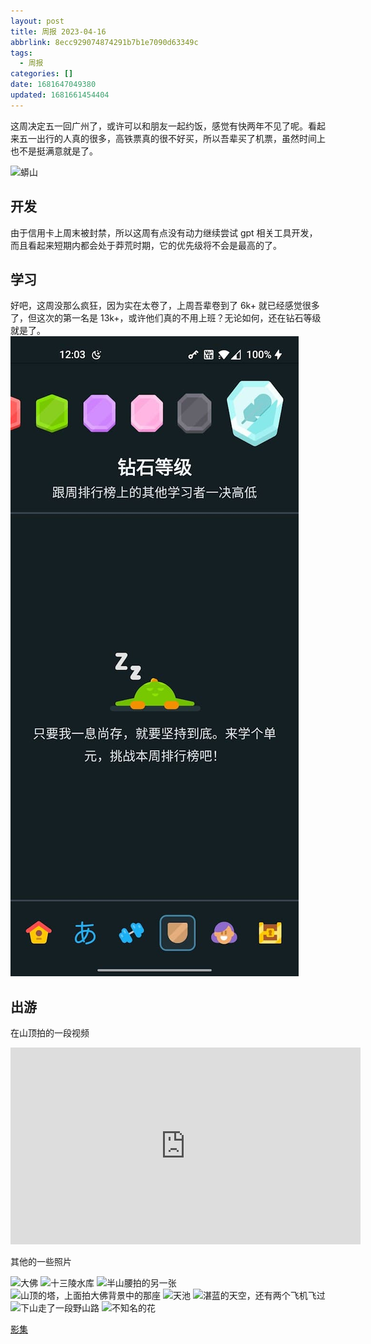 ```yaml
---
layout: post
title: 周报 2023-04-16
abbrlink: 8ecc929074874291b7b1e7090d63349c
tags:
  - 周报
categories: []
date: 1681647049380
updated: 1681661454404
---
```


这周决定五一回广州了，或许可以和朋友一起约饭，感觉有快两年不见了呢。看起来五一出行的人真的很多，高铁票真的很不好买，所以吾辈买了机票，虽然时间上也不是挺满意就是了。

![蟒山](https://image-proxy.rxliuli.com/?url=https://lh3.googleusercontent.com/pw/AJFCJaW81JQwAVkrzNwtJ7xahkldTecZKZ3p9XY8XerQ6keFNbDAgQGF8jyFDth84M56bcIBu9bPBR3zBtpb46kEHAxA8h550MBeQ5mA41CaVjSKpN5nqAwazYSVW983IaByMeBQ6D15qIAXawWfpuOy9xQc=w1783-h1337-s-no)

## 开发

由于信用卡上周末被封禁，所以这周有点没有动力继续尝试 gpt 相关工具开发，而且看起来短期内都会处于莽荒时期，它的优先级将不会是最高的了。

## 学习

好吧，这周没那么疯狂，因为实在太卷了，上周吾辈卷到了 6k+ 就已经感觉很多了，但这次的第一名是 13k+，或许他们真的不用上班？无论如何，还在钻石等级就是了。
![等级排行榜](/resources/09f2422ee2b64fbcae962b36640f0359.jpg)

## 出游

在山顶拍的一段视频

<iframe width="560" height="315" src="https://www.youtube.com/embed/N4rxXfLD_Bs" title="YouTube video player" frameborder="0" allow="accelerometer; autoplay; clipboard-write; encrypted-media; gyroscope; picture-in-picture; web-share" allowfullscreen></iframe>

其他的一些照片

![大佛](https://image-proxy.rxliuli.com/?url=https://lh3.googleusercontent.com/pw/AJFCJaUNP5S69XX1Gi-1S4upIf6DDDc0CFpjDqfEfIvaJraNHlKAZzRx377RDxT8kBhlcGffm-Q55NKtyzbHf7b5dsHVkw6dRTi4p3a7G56kRBIsGM5wHLszQYVmVbtBFnwNoUkSrnIsDTke5fmq7Il4kbcr=w1783-h1337-s-no)
![十三陵水库](https://image-proxy.rxliuli.com/?url=https://lh3.googleusercontent.com/pw/AJFCJaUciLJYitM9F7TgLhkErrrucJ2lYejR5AFh57vLWBPrR_jlWz7TrezCzYyC9zjfHpWzXlc7uwp3KqfxfNzGDf7ljNysndBkN-KUhzv6UjQToYH2aQ831p1oWwvSBvcijuItNs3jqFyQjutDkmuhcdvh=w1783-h1337-s-no)
![半山腰拍的另一张](https://image-proxy.rxliuli.com/?url=https://lh3.googleusercontent.com/pw/AJFCJaVhML76KTR7syn-xRBAsDcaadhkHpwGIYz5jCMtpf3ZfHIZ27ATRH94mBlm6DJ7E-wWBgjFffm3vVXqiGX0sam7ajYOgJLMG1P6UQ7BW_OiDpXlEaFGLZezk8ouJ6b8EFr4WqSyIp2N8UVp1xNqFyuG=w1783-h1337-s-no)
![山顶的塔，上面拍大佛背景中的那座](https://image-proxy.rxliuli.com/?url=https://lh3.googleusercontent.com/pw/AJFCJaUCaOWMUQ3uGPjbmkcpNa-DWayjGFpviEfRt68E4Rm_QvbKFlq17G3vRXhaO_rUGn9XhKz6KxZTUJVq3JLwCpRQpycPYvOm3M1pY9daX9DR3tKVXVKixXm3YyyHPQokhAJkOIQGqECiy-ZOotgo3U7W=w1003-h1337-s-no)
![天池](https://image-proxy.rxliuli.com/?url=https://lh3.googleusercontent.com/pw/AJFCJaXtOFfWLSP8wjJLv57G-lITDEqIkJIeU-vsoZ98rFfUhyuUjEUe9ASOnLb01X7YUYpGyEwbZI3D1Y9mhmg21qmVsfAofSneTeyigCo-irzvc2-OC6ToLZ4O6vNTRMoFp6dRWYSExU-SG1SJvAoiNwn4=w1783-h1337-s-no)
![湛蓝的天空，还有两个飞机飞过](https://image-proxy.rxliuli.com/?url=https://lh3.googleusercontent.com/pw/AJFCJaVmGbJzyUj5z0aNbNB9xRSzFBAbj3xxTKXJFez9U19-In9HsZ_-lqojYS-rhvgmiBwg3yB_tRg7cF5QKQzvxKf6nKOcsk-HjIWzqyQjac1wsLj_oyJLYnEM6dRyhj92a7yzYHnplHc45eGtlmfJaSXX=w1783-h1337-s-no)
![下山走了一段野山路](https://image-proxy.rxliuli.com/?url=https://lh3.googleusercontent.com/pw/AJFCJaXHQTe2o0JPDksvgP8ZOG2oZ5zD_41eIOG0QKCGd4dP68OKCnbhaic3EbTQa8ZjsYss6JtlxfxCP-vEC0xggetkJQwK3Pw4kES8lT4Vdh-vVN9Z2xemwT2QHaqrLdXZ9sivoNfXDboMygd4uGgQu0eM=w1783-h1337-s-no)
![不知名的花](https://image-proxy.rxliuli.com/?url=https://lh3.googleusercontent.com/pw/AJFCJaXYRg4BcSNcg1HiUuvQ7EtnqHaYUmpFzyIUc95wmxO6QD4vx-_Az7Pz5RcWHNPyED6CyddWCiy4mLoXvHxYRtgAcpDY0-a6Q9CPvoRkjAdKtkrSD0q8JGx2cok74kvJNv9XegQtuCAzywVku4sfYsLI=w1003-h1337-s-no)

[影集](https://photos.app.goo.gl/dQsCfXBE6cfqy9ox5)
